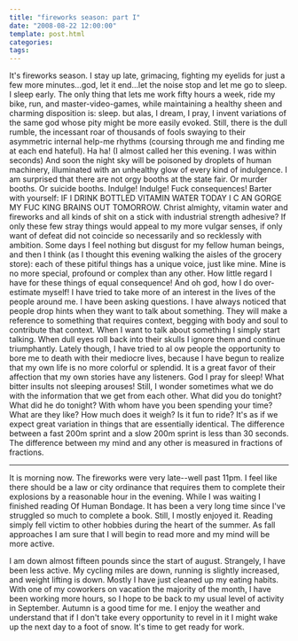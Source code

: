 ```yaml
---
title: "fireworks season: part I"
date: "2008-08-22 12:00:00"
template: post.html
categories: 
tags: 
---
```


 It's fireworks season. I stay up late, grimacing, fighting my eyelids for just a few more minutes...god, let it end...let the noise stop and let me go to sleep. I sleep early. The only thing that lets me work fifty hours a week, ride my bike, run, and master-video-games, while maintaining a healthy sheen and charming disposition is: sleep. but alas, I dream, I pray, I invent variations of the same god whose pity might be more easily evoked. Still, there is the dull rumble, the incessant roar of thousands of fools swaying to their asymmetric internal help-me rhythms (coursing through me and finding me at each end hateful). Ha ha! (I almost called her this evening. I was within seconds) And soon the night sky will be poisoned by droplets of human machinery, illuminated with an unhealthy glow of every kind of indulgence. I am surprised that there are not orgy booths at the state fair. Or murder booths. Or suicide booths. Indulge! Indulge! Fuck consequences! Barter with yourself: IF I DRINK BOTTLED VITAMIN WATER TODAY I C AN GORGE MY FUC KING BRAINS OUT TOMORROW. Christ almighty, vitamin water and fireworks and all kinds of shit on a stick with industrial strength adhesive? If only these few stray things would appeal to my more vulgar senses, if only want of defeat did not coincide so necessarily and so recklessly with ambition. Some days I feel nothing but disgust for my fellow human beings, and then I think (as I thought this evening walking the aisles of the grocery store): each of these pitiful things has a unique voice, just like mine. Mine is no more special, profound or complex than any other. How little regard I have for these things of equal consequence! And oh god, how I do over-estimate myself! I have tried to take more of an interest in the lives of the people around me. I have been asking questions. I have always noticed that people drop hints when they want to talk about something. They will make a reference to something that requires context, begging with body and soul to contribute that context. When I want to talk about something I simply start talking. When dull eyes roll back into their skulls I ignore them and continue triumphantly. Lately though, I have tried to al ow people the opportunity to bore me to death with their mediocre lives, because I have begun to realize that my own life is no more colorful or splendid. It is a great favor of their affection that my own stories have any listeners. God I pray for sleep! What bitter insults not sleeping arouses! Still, I wonder sometimes what we do with the information that we get from each other. What did you do tonight? What did he do tonight? With whom have you been spending your time? What are they like? How much does it weigh? Is it fun to ride? It's as if we expect great variation in things that are essentially identical. The difference between a fast 200m sprint and a slow 200m sprint is less than 30 seconds. The difference between my mind and any other is measured in fractions of fractions. 
 
*** 

It is morning now. The fireworks were very late--­well past 11pm. I feel like there should be a law or city ordinance that requires them to complete their explosions by a reasonable hour in the evening. While I was waiting I finished reading Of Human Bondage. It has been a very long time since I've struggled so much to complete a book. Still, I mostly enjoyed it. Reading simply fell victim to other hobbies during the heart of the summer. As fall approaches I am sure that I will begin to read more and my mind will be more active. 

I am down almost fifteen pounds since the start of august. Strangely, I have been less active. My cycling miles are down, running is slightly increased, and weight lifting is down. Mostly I have just cleaned up my eating habits. With one of my coworkers on vacation the majority of the month, I have been working more hours, so I hope to be back to my usual level of activity in September. Autumn is a good time for me. I enjoy the weather and understand that if I don't take every opportunity to revel in it I might wake up the next day to a foot of snow. It's time to get ready for work.
